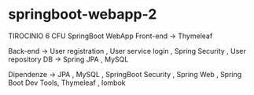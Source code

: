 # springboot-webapp-2
TIROCINIO 6 CFU SpringBoot WebApp
Front-end -> Thymeleaf 

Back-end -> User registration , User service login , Spring Security , User repository
DB -> Spring JPA , MySQL

Dipendenze -> JPA , MySQL , SpringBoot Security , Spring Web , Spring Boot Dev Tools, Thymeleaf , lombok
